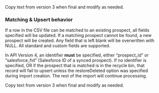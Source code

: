 Copy text from version 3 when final and modify as needed.

### Matching & Upsert behavior

If a row in the CSV file can be matched to an existing prospect, all fields specified will be updated. If a matching prospect cannot be found, a new prospect will be created. Any field that is left blank will be overwritten with NULL. All standard and custom fields are supported.

In API Version 4, an identifier **must** be specified, either “prospect_id” or “salesforce_fid” (Salesforce ID of a synced prospect). If no identifier is specified, OR if the prospect that is matched is in the recycle bin, that record will fail to upsert unless the restoreDeleted option was specified during import creation. The rest of the import will continue processing.

Copy text from version 3 when final and modify as needed.
